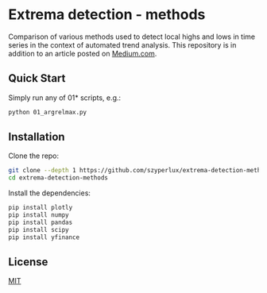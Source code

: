 # Extrema detection - methods


Comparison of various methods used to detect local highs and lows in time series in the context of automated trend analysis.
This repository is in addition to an article posted on [Medium.com](https://medium.com).

## Quick Start

Simply run any of 01* scripts, e.g.:

```bash
python 01_argrelmax.py
```


## Installation


Clone the repo:

```bash
git clone --depth 1 https://github.com/szyperlux/extrema-detection-methods.git
cd extrema-detection-methods
```

Install the dependencies:

```bash
pip install plotly
pip install numpy
pip install pandas
pip install scipy
pip install yfinance
```

## License

[MIT](LICENSE)

